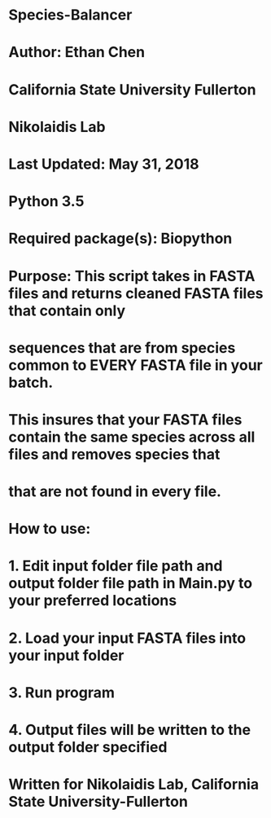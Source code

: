 # Species-Balancer
#
# Author: Ethan Chen
# California State University Fullerton
# Nikolaidis Lab
# Last Updated: May 31, 2018
# Python 3.5
# Required package(s): Biopython
#
# Purpose: This script takes in FASTA files and returns cleaned FASTA files that contain only
# sequences that are from species common to EVERY FASTA file in your batch.
# This insures that your FASTA files contain the same species across all files and removes species that
# that are not found in every file.
#
#
# How to use: 
# 1. Edit input folder file path and output folder file path in Main.py to your preferred locations
# 2. Load your input FASTA files into your input folder
# 3. Run program
# 4. Output files will be written to the output folder specified
#
# 
# Written for Nikolaidis Lab, California State University-Fullerton
